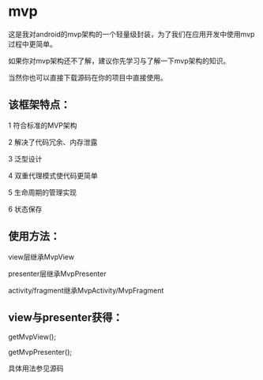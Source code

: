 # mvp

这是我对android的mvp架构的一个轻量级封装，为了我们在应用开发中使用mvp过程中更简单。

如果你对mvp架构还不了解，建议你先学习与了解一下mvp架构的知识。

当然你也可以直接下载源码在你的项目中直接使用。



该框架特点：
----

1 符合标准的MVP架构

2 解决了代码冗余、内存泄露

3 泛型设计

4 双重代理模式使代码更简单

5 生命周期的管理实现

6 状态保存


使用方法：
----

view层继承MvpView

presenter层继承MvpPresenter

activity/fragment继承MvpActivity/MvpFragment

view与presenter获得：
------
getMvpView();

getMvpPresenter();



具体用法参见源码

